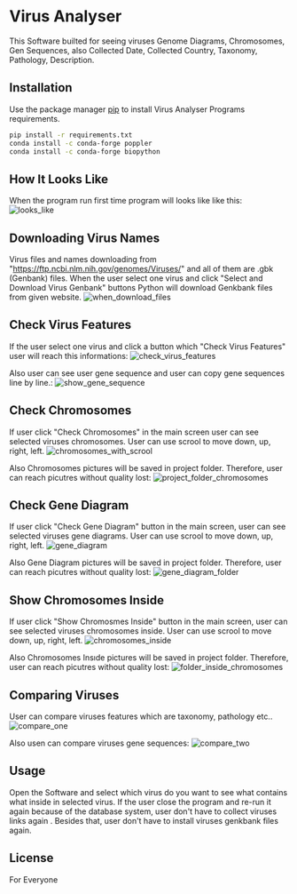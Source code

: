# Virus Analyser

This Software builted for seeing viruses Genome Diagrams, Chromosomes, Gen Sequences, also Collected Date, Collected Country, Taxonomy, Pathology, Description.

## Installation

Use the package manager [pip](https://pip.pypa.io/en/stable/) to install Virus Analyser Programs requirements.

```bash
pip install -r requirements.txt
conda install -c conda-forge poppler
conda install -c conda-forge biopython
```


## How It Looks Like
When the program run first time program will looks like like this:
![looks_like](https://user-images.githubusercontent.com/63451008/87340916-6a9e3f00-c551-11ea-9433-55ea84595e69.PNG)

## Downloading Virus Names
Virus files and names downloading from "https://ftp.ncbi.nlm.nih.gov/genomes/Viruses/" and all of them are .gbk (Genbank) files.
When the user select one virus and click "Select and Download Virus Genbank" buttons Python will download Genkbank files from given website.
![when_download_files](https://user-images.githubusercontent.com/63451008/87341261-016afb80-c552-11ea-866f-7ed6f371e005.png)

## Check Virus Features
If the user select one virus and click a button which "Check Virus Features" user will reach this informations:
![check_virus_features](https://user-images.githubusercontent.com/63451008/87341374-37a87b00-c552-11ea-9da3-68065180148a.PNG)

Also user can see user gene sequence and user can copy gene sequences line by line.:
![show_gene_sequence](https://user-images.githubusercontent.com/63451008/87341476-5dce1b00-c552-11ea-8fdb-fc229d3cb293.PNG)

## Check Chromosomes
If user click "Check Chromosomes" in the main screen user can see selected viruses chromosomes. User can use scrool to move down, up, right, left.
![chromosomes_with_scrool](https://user-images.githubusercontent.com/63451008/87341666-b0a7d280-c552-11ea-8a8c-e1d47326cfaa.PNG)

Also Chromosomes pictures will be saved in project folder. Therefore, user can reach picutres without quality lost:
![project_folder_chromosomes](https://user-images.githubusercontent.com/63451008/87341763-d1702800-c552-11ea-8bc1-c3b437b1aa68.PNG)

## Check Gene Diagram
If user click "Check Gene Diagram" button in the main screen, user can see selected viruses gene diagrams. User can use scrool to move down, up, right, left.
![gene_diagram](https://user-images.githubusercontent.com/63451008/87341913-08ded480-c553-11ea-9679-16c21acf5c42.PNG)

Also Gene Diagram pictures will be saved in project folder. Therefore, user can reach picutres without quality lost:
![gene_diagram_folder](https://user-images.githubusercontent.com/63451008/87341997-2a3fc080-c553-11ea-81fe-8a0961026831.PNG)

## Show Chromosomes Inside
If user click "Show Chromosmes Inside" button in the main screen, user can see selected viruses chromosomes inside. User can use scrool to move down, up, right, left.
![chromosomes_inside](https://user-images.githubusercontent.com/63451008/87342080-4e9b9d00-c553-11ea-8cb3-c278f687d8b8.PNG)

Also Chromosomes Insıde pictures will be saved in project folder. Therefore, user can reach picutres without quality lost:
![folder_inside_chromosomes](https://user-images.githubusercontent.com/63451008/87342130-67a44e00-c553-11ea-96e8-ecda1158856a.PNG)

## Comparing Viruses
User can compare viruses features which are taxonomy, pathology etc..
![compare_one](https://user-images.githubusercontent.com/63451008/87342456-f1ecb200-c553-11ea-8f50-91ac00f9ebf3.PNG)

Also usen can compare viruses gene sequences:
![compare_two](https://user-images.githubusercontent.com/63451008/87342509-0630af00-c554-11ea-967c-220065d2ed78.PNG)


## Usage
Open the Software and select which virus do you want to see what contains what inside in selected virus.
If the user close the program and re-run it again because of the database system, user don't have to collect viruses links again . Besides that, user don't have to install viruses genkbank files again.



## License
For Everyone
